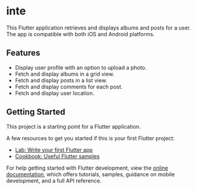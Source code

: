 # inte

This Flutter application retrieves and displays albums and posts for a user. The app is compatible with both iOS and Android platforms.

## Features

- Display user profile with an option to upload a photo.
- Fetch and display albums in a grid view.
- Fetch and display posts in a list view.
- Fetch and display comments for each post.
- Fetch and display user location.


## Getting Started

This project is a starting point for a Flutter application.

A few resources to get you started if this is your first Flutter project:

- [Lab: Write your first Flutter app](https://docs.flutter.dev/get-started/codelab)
- [Cookbook: Useful Flutter samples](https://docs.flutter.dev/cookbook)

For help getting started with Flutter development, view the
[online documentation](https://docs.flutter.dev/), which offers tutorials,
samples, guidance on mobile development, and a full API reference.
